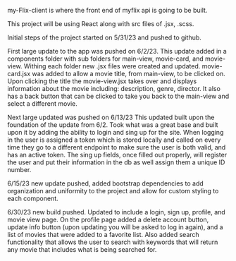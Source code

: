 my-Flix-client is where the front end of myflix api is going to be built.

This project will be using React along with src files of .jsx, .scss.

Initial steps of the project started on 5/31/23 and pushed to github.

First large update to the app was pushed on 6/2/23.
This update added in a components folder with sub folders for main-view, movie-card, and movie-view.
Withing each folder new .jsx files were created and updated.
movie-card.jsx was added to allow a movie title, from main-view, to be clicked on. Upon clicking the title the movie-view.jsx takes over and displays information about the movie including: description, genre, director. It also has a back button that can be clicked to take you back to the main-view and select a different movie.

Next large updated was pushed on 6/13/23
This updated built upon the foundation of the update from 6/2. Took what was a great base and built upon it by adding the ability to login and sing up for the site. When logging in the user is assigned a token which is stored locally and called on every time they go to a different endpoint to make sure the user is both valid, and has an active token. The sing up fields, once filled out properly, will register the user and put their information in the db as well assign them a unique ID number.

6/15/23 new update pushed, added bootstrap dependencies to add organization and uniformity to the project and allow for custom styling to each component.

6/30/23 new build pushed. Updated to include a login, sign up, profile, and movie view page. On the profile page added a delete account button, update info button (upon updating you will be asked to log in again), and a list of movies that were added to a favorite list. Also added search functionality that allows the user to search with keywords that will return any movie that includes what is being searched for.
